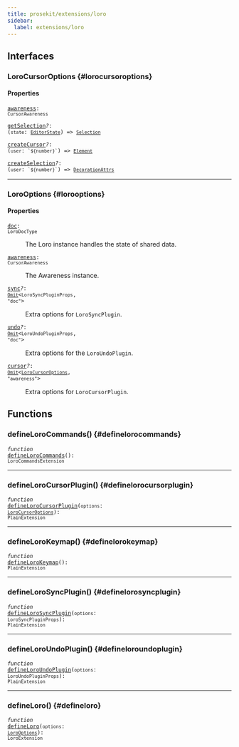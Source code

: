```yaml
---
title: prosekit/extensions/loro
sidebar:
  label: extensions/loro
---
```


## Interfaces

### LoroCursorOptions {#lorocursoroptions}

#### Properties

<dl>

<dt>

<code data-typedoc-code><a id="awareness" href="#awareness">awareness</a>: `CursorAwareness`</code>

</dt>

</dl>

<dl>

<dt>

<code data-typedoc-code><a id="getselection" href="#getselection">getSelection</a><i>?</i>: (`state`: [`EditorState`](../pm/state.md#editorstate)) => [`Selection`](../pm/state.md#selection-3)</code>

</dt>

</dl>

<dl>

<dt>

<code data-typedoc-code><a id="createcursor" href="#createcursor">createCursor</a><i>?</i>: (`user`: `` `${number}` ``) => [`Element`](https://developer.mozilla.org/docs/Web/API/Element)</code>

</dt>

</dl>

<dl>

<dt>

<code data-typedoc-code><a id="createselection" href="#createselection">createSelection</a><i>?</i>: (`user`: `` `${number}` ``) => [`DecorationAttrs`](../pm/view.md#decorationattrs)</code>

</dt>

</dl>

***

### LoroOptions {#lorooptions}

#### Properties

<dl>

<dt>

<code data-typedoc-code><a id="doc" href="#doc">doc</a>: `LoroDocType`</code>

</dt>

<dd>

The Loro instance handles the state of shared data.

</dd>

</dl>

<dl>

<dt>

<code data-typedoc-code><a id="awareness-1" href="#awareness-1">awareness</a>: `CursorAwareness`</code>

</dt>

<dd>

The Awareness instance.

</dd>

</dl>

<dl>

<dt>

<code data-typedoc-code><a id="sync" href="#sync">sync</a><i>?</i>: [`Omit`](https://www.typescriptlang.org/docs/handbook/utility-types.html#omittype-keys)\<`LoroSyncPluginProps`, `"doc"`\></code>

</dt>

<dd>

Extra options for `LoroSyncPlugin`.

</dd>

</dl>

<dl>

<dt>

<code data-typedoc-code><a id="undo" href="#undo">undo</a><i>?</i>: [`Omit`](https://www.typescriptlang.org/docs/handbook/utility-types.html#omittype-keys)\<`LoroUndoPluginProps`, `"doc"`\></code>

</dt>

<dd>

Extra options for the `LoroUndoPlugin`.

</dd>

</dl>

<dl>

<dt>

<code data-typedoc-code><a id="cursor" href="#cursor">cursor</a><i>?</i>: [`Omit`](https://www.typescriptlang.org/docs/handbook/utility-types.html#omittype-keys)\<[`LoroCursorOptions`](#lorocursoroptions), `"awareness"`\></code>

</dt>

<dd>

Extra options for `LoroCursorPlugin`.

</dd>

</dl>

## Functions

### defineLoroCommands() {#definelorocommands}

<dl>

<dt>

<code data-typedoc-code><i>function</i> <a id="definelorocommands" href="#definelorocommands">defineLoroCommands</a>(): `LoroCommandsExtension`</code>

</dt>

</dl>

***

### defineLoroCursorPlugin() {#definelorocursorplugin}

<dl>

<dt>

<code data-typedoc-code><i>function</i> <a id="definelorocursorplugin" href="#definelorocursorplugin">defineLoroCursorPlugin</a>(`options`: [`LoroCursorOptions`](#lorocursoroptions)): `PlainExtension`</code>

</dt>

</dl>

***

### defineLoroKeymap() {#definelorokeymap}

<dl>

<dt>

<code data-typedoc-code><i>function</i> <a id="definelorokeymap" href="#definelorokeymap">defineLoroKeymap</a>(): `PlainExtension`</code>

</dt>

</dl>

***

### defineLoroSyncPlugin() {#definelorosyncplugin}

<dl>

<dt>

<code data-typedoc-code><i>function</i> <a id="definelorosyncplugin" href="#definelorosyncplugin">defineLoroSyncPlugin</a>(`options`: `LoroSyncPluginProps`): `PlainExtension`</code>

</dt>

</dl>

***

### defineLoroUndoPlugin() {#defineloroundoplugin}

<dl>

<dt>

<code data-typedoc-code><i>function</i> <a id="defineloroundoplugin" href="#defineloroundoplugin">defineLoroUndoPlugin</a>(`options`: `LoroUndoPluginProps`): `PlainExtension`</code>

</dt>

</dl>

***

### defineLoro() {#defineloro}

<dl>

<dt>

<code data-typedoc-code><i>function</i> <a id="defineloro" href="#defineloro">defineLoro</a>(`options`: [`LoroOptions`](#lorooptions)): `LoroExtension`</code>

</dt>

<dd>

</dd>

</dl>
